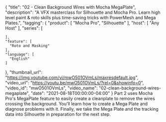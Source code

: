 {
  "title": "02 - Clean Background Wires with Mocha MegaPlate",
  "description": "A VFX masterclass for Silhouette and Mocha Pro. Learn high level paint & roto skills plus time-saving tricks with PowerMesh and Mega Plates.",
  "tagging": {
    "product": [
      "Mocha Pro",
      "Silhouette"
    ],
    "host": [
      "Any Host"
    ],
    "series": [

    ],
    "feature": [
      "Roto and Masking"
    ],
    "language": [
      "English"
    ]
  },
  "thumbnail_url": "https://img.youtube.com/vi/mwO501OVmLs/maxresdefault.jpg",
  "video_url": "https://youtu.be/mwO501OVmLs/?rel=0&showinfo=0",
  "video_id": "mwO501OVmLs",
  "video_name": "02-clean-background-wires-megaplate",
  "date": "2021-08-18T00:00:00-04:00"
}
Part 2 uses Mocha Pro's MegaPlate feature to easily create a cleanplate to remove the wires crossing the background. You'll learn how to create a Mega Plate and diagnose problems with it. Finally, we take the Mega Plate and the tracking data into Silhouette in preparation for the next step.